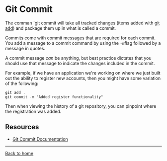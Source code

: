 # Git Commit

The comman `git commit will take all tracked changes (items added with [git add](./ADD.md)) and package them up in what is called a commit.

Commits come with commit messages that are required for each commit.  You add a message to a commit command by using the `-m`flag followed by a message in quotes.

A commit message _can_ be anything, but best practice dictates that you should use that message to indicate the changes included in the commit.

For example, if we have an application we're working on where we just built out the ability to register new accounts, then you might have some variation of the following:

```
git add .
git commit -m "Added register functionality"
```

Then when viewing the history of a git repository, you can pinpoint where the registration was added.

## Resources

- [Git Commit Documentation](https://git-scm/docs/git-commit)

---

[Back to home](../README.md)


